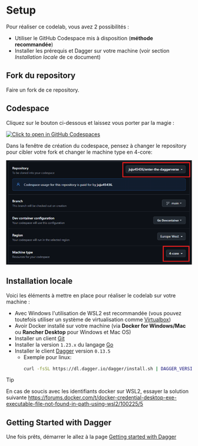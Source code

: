 # Setup

Pour réaliser ce codelab, vous avez 2 possibilités :

- Utiliser le GitHub Codespace mis à disposition (**méthode recommandée**)
- Installer les prérequis et Dagger sur votre machine (voir section *Installation locale* de ce document)

## Fork du repository

Faire un fork de ce repository.

## Codespace

Cliquez sur le bouton ci-dessous et laissez vous porter par la magie :

[![Click to open in GitHub Codespaces](https://github.com/codespaces/badge.svg)](https://codespaces.new/jhaumont/enter-the-daggerverse)

Dans la fenêtre de création du codespace, pensez à changer le repository pour cibler votre fork et changer le machine type en 4-core:

![](codespace.png)

## Installation locale

Voici les éléments à mettre en place pour réaliser le codelab sur votre machine :

- Avec Windows l'utilisation de WSL2 est recommandée (vous pouvez toutefois utiliser un système de virtualisation comme [Virtualbox](https://www.virtualbox.org))
- Avoir Docker installé sur votre machine (via **Docker for Windows/Mac** ou **Rancher Desktop** pour Windows et Mac OS)
- Installer un client [Git](https://git-scm.com/)
- Installer la version `1.23.x` du langage [Go](https://go.dev/doc/install)
- Installer le client [Dagger](https://docs.dagger.io/quickstart/cli/) version `0.13.5`
  - Exemple pour linux:
    ```bash
    curl -fsSL https://dl.dagger.io/dagger/install.sh | DAGGER_VERSION=0.13.5 $HOME/.local/bin sh
    ```

> [!TIP]
> En cas de soucis avec les identifiants docker sur WSL2, essayer la solution suivante https://forums.docker.com/t/docker-credential-desktop-exe-executable-file-not-found-in-path-using-wsl2/100225/5

## Getting Started with Dagger

Une fois prêts, démarrer le allez à la page [Getting started with Dagger](02-getting-started-with-Dagger.md)
